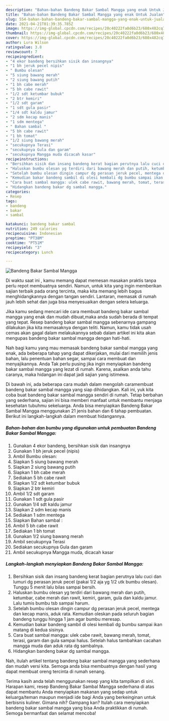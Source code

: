 ```yaml
---
description: "Bahan-bahan Bandeng Bakar Sambal Mangga yang enak Untuk Jualan"
title: "Bahan-bahan Bandeng Bakar Sambal Mangga yang enak Untuk Jualan"
slug: 554-bahan-bahan-bandeng-bakar-sambal-mangga-yang-enak-untuk-jualan
date: 2021-04-21T01:39:35.785Z
image: https://img-global.cpcdn.com/recipes/20c40222fa0d6b23/680x482cq70/bandeng-bakar-sambal-mangga-foto-resep-utama.jpg
thumbnail: https://img-global.cpcdn.com/recipes/20c40222fa0d6b23/680x482cq70/bandeng-bakar-sambal-mangga-foto-resep-utama.jpg
cover: https://img-global.cpcdn.com/recipes/20c40222fa0d6b23/680x482cq70/bandeng-bakar-sambal-mangga-foto-resep-utama.jpg
author: Lura Wilson
ratingvalue: 3.8
reviewcount: 7
recipeingredient:
- "4 ekor bandeng bersihkan sisik dan insangnya"
- "1 bh jeruk pecel nipis"
- " Bumbu olesan"
- "5 siung bawang merah"
- "2 siung bawang putih"
- "1 bh cabe merah"
- "5 bh cabe rawit"
- "1/2 sdt ketumbar bubuk"
- "2 btr kemiri"
- "1/2 sdt garam"
- "1 sdt gula pasir"
- "1/4 sdt kaldu jamur"
- "2 sdm kecap manis"
- "1 sdm mentega"
- " Bahan sambal "
- "5 bh cabe rawit"
- "1 bh tomat"
- "1/2 siung bawang merah"
- "secukupnya Terasi"
- "secukupnya Gula dan garam"
- "secukupnya Mangga muda dicacah kasar"
recipeinstructions:
- "Bersihkan sisik dan insang bandeng kerat bagian perutnya lalu cuci dan lumuri dg perasan jeruk pecel (pakai 1/2 aja yg 1/2 utk bumbu olesan). Tunggu 5 menit lalu bilas sampai bersih."
- "Haluskan bumbu olesan yg terdiri dari bawang merah dan putih, ketumbar, cabe merah dan rawit, kemiri, garam, gula dan kaldu jamur. Lalu tumis bumbu tsb sampai harum."
- "Setelah bumbu olesan dingin campur dg perasan jeruk pecel, mentega dan kecap manis, aduk rata. Kemudian oleskan pada seluruh bagian bandeng tunggu hingga 1 jam agar bumbu meresap."
- "Kemudian bakar bandeng sambil di olesi kembali dg bumbu sampai ikan matang di kedua sisinya."
- "Cara buat sambal mangga: ulek cabe rawit, bawang merah, tomat, terasi, garam dan gula sampai halus. Setelah halus tambahkan cacahan mangga muda dan aduk rata dg sambalnya."
- "Hidangkan bandeng bakar dg sambal mangga."
categories:
- Resep
tags:
- bandeng
- bakar
- sambal

katakunci: bandeng bakar sambal 
nutrition: 249 calories
recipecuisine: Indonesian
preptime: "PT38M"
cooktime: "PT51M"
recipeyield: "3"
recipecategory: Lunch

---
```



![Bandeng Bakar Sambal Mangga](https://img-global.cpcdn.com/recipes/20c40222fa0d6b23/680x482cq70/bandeng-bakar-sambal-mangga-foto-resep-utama.jpg)

Di waktu  saat ini , kamu memang dapat memesan masakan praktis tanpa perlu repot membuatnya sendiri. Namun, untuk kita yang ingin memberikan sajian terbaik pada orang tercinta, maka kita memang lebih bagus menghidangkannya dengan tangan sendiri. Lantaran, memasak di rumah jauh lebih sehat dan juga bisa menyesuaikan dengan selera keluarga.

Jika kamu sedang mencari ide cara membuat bandeng bakar sambal mangga yang enak dan mudah dibuat,maka anda sudah berada di tempat yang tepat. Resep bandeng bakar sambal mangga  sebenarnya gampang dilakukan jika kita memasaknya dengan teliti. Namun, kamu tidak usah cemas akan gagal dalam melakukannya 
sebab dalam artikel ini kita akan mengupas bandeng bakar sambal mangga dengan hati-hati.  



Nah bagi kamu yang mau memasak bandeng bakar sambal mangga yang enak, ada beberapa tahap yang dapat dikerjakan, mulai dari memilih jenis bahan, lalu penentuan bahan segar, sampai cara membuat dan menyajikannya. Anda Tak perlu pusing jika ingin menyiapkan bandeng bakar sambal mangga yang lezat di rumah. Karena, asalkan anda  tahu caranya, maka hidangan ini dapat jadi sajian yang istimewa.

Di bawah ini, ada beberapa cara mudah dalam mengolah caramembuat bandeng bakar sambal mangga yang siap dihidangkan. Kali ini, yuk kita coba buat bandeng bakar sambal mangga sendiri di rumah. Tetap berbahan yang sederhana, sajian ini bisa memberi manfaat untuk membantu menjaga kesehatan tubuhmu sekeluarga. Anda bisa menyiapkan Bandeng Bakar Sambal Mangga menggunakan 21 jenis bahan dan 6 tahap pembuatan. Berikut ini langkah-langkah dalam membuat hidangannya.

<!--inarticleads1-->

##### Bahan-bahan dan bumbu yang digunakan untuk pembuatan Bandeng Bakar Sambal Mangga:

1. Gunakan 4 ekor bandeng, bersihkan sisik dan insangnya
1. Gunakan 1 bh jeruk pecel (nipis)
1. Ambil  Bumbu olesan:
1. Siapkan 5 siung bawang merah
1. Siapkan 2 siung bawang putih
1. Siapkan 1 bh cabe merah
1. Sediakan 5 bh cabe rawit
1. Siapkan 1/2 sdt ketumbar bubuk
1. Siapkan 2 btr kemiri
1. Ambil 1/2 sdt garam
1. Gunakan 1 sdt gula pasir
1. Gunakan 1/4 sdt kaldu jamur
1. Siapkan 2 sdm kecap manis
1. Sediakan 1 sdm mentega
1. Siapkan  Bahan sambal :
1. Ambil 5 bh cabe rawit
1. Sediakan 1 bh tomat
1. Gunakan 1/2 siung bawang merah
1. Ambil secukupnya Terasi
1. Sediakan secukupnya Gula dan garam
1. Ambil secukupnya Mangga muda, dicacah kasar




<!--inarticleads2-->

##### Langkah-langkah menyiapkan Bandeng Bakar Sambal Mangga:

1. Bersihkan sisik dan insang bandeng kerat bagian perutnya lalu cuci dan lumuri dg perasan jeruk pecel (pakai 1/2 aja yg 1/2 utk bumbu olesan). Tunggu 5 menit lalu bilas sampai bersih.
1. Haluskan bumbu olesan yg terdiri dari bawang merah dan putih, ketumbar, cabe merah dan rawit, kemiri, garam, gula dan kaldu jamur. Lalu tumis bumbu tsb sampai harum.
1. Setelah bumbu olesan dingin campur dg perasan jeruk pecel, mentega dan kecap manis, aduk rata. Kemudian oleskan pada seluruh bagian bandeng tunggu hingga 1 jam agar bumbu meresap.
1. Kemudian bakar bandeng sambil di olesi kembali dg bumbu sampai ikan matang di kedua sisinya.
1. Cara buat sambal mangga: ulek cabe rawit, bawang merah, tomat, terasi, garam dan gula sampai halus. Setelah halus tambahkan cacahan mangga muda dan aduk rata dg sambalnya.
1. Hidangkan bandeng bakar dg sambal mangga.




Nah, itulah artikel tentang  bandeng bakar sambal mangga  yang sederhana dan mudah versi kita. Semoga anda bisa membuatnya dengan hasil yang dapat membuat oreng tercinta di rumah senang. 

Terima kasih anda telah menggunakan resep yang kita tampilkan di sini. Harapan kami, resep  Bandeng Bakar Sambal Mangga sederhana di atas dapat membantu Anda menyiapkan makanan yang sedap untuk keluarga/teman maupun menjadi ide bagi Anda yang berkeinginan untuk berbisnis kuliner. Gimana nih? Gampang kan? Itulah cara menyiapkan bandeng bakar sambal mangga yang bisa Anda praktikkan di rumah. Semoga bermanfaat dan selamat mencoba!

